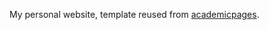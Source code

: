 My personal website, template reused from [academicpages](https://github.com/academicpages/academicpages.github.io).
